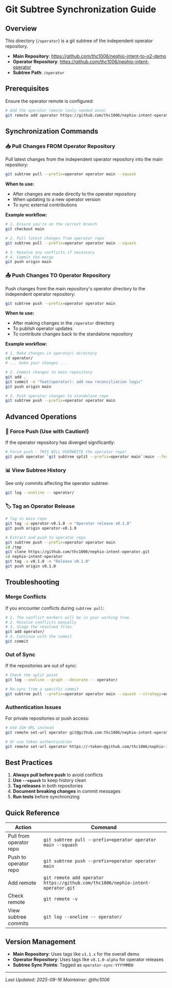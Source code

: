 # Git Subtree Synchronization Guide

## Overview

This directory (`/operator`) is a git subtree of the independent operator repository.

- **Main Repository**: https://github.com/thc1006/nephio-intent-to-o2-demo
- **Operator Repository**: https://github.com/thc1006/nephio-intent-operator
- **Subtree Path**: `/operator`

## Prerequisites

Ensure the operator remote is configured:
```bash
# Add the operator remote (only needed once)
git remote add operator https://github.com/thc1006/nephio-intent-operator.git
```

## Synchronization Commands

### 📥 Pull Changes FROM Operator Repository

Pull latest changes from the independent operator repository into the main repository:

```bash
git subtree pull --prefix=operator operator main --squash
```

**When to use:**
- After changes are made directly to the operator repository
- When updating to a new operator version
- To sync external contributions

**Example workflow:**
```bash
# 1. Ensure you're on the correct branch
git checkout main

# 2. Pull latest changes from operator repo
git subtree pull --prefix=operator operator main --squash

# 3. Resolve any conflicts if necessary
# 4. Commit the merge
git push origin main
```

### 📤 Push Changes TO Operator Repository

Push changes from the main repository's operator directory to the independent operator repository:

```bash
git subtree push --prefix=operator operator main
```

**When to use:**
- After making changes in the `/operator` directory
- To publish operator updates
- To contribute changes back to the standalone repository

**Example workflow:**
```bash
# 1. Make changes in operator/ directory
cd operator/
# ... make your changes ...

# 2. Commit changes to main repository
git add .
git commit -m "feat(operator): add new reconciliation logic"
git push origin main

# 3. Push operator changes to standalone repo
git subtree push --prefix=operator operator main
```

## Advanced Operations

### 🔄 Force Push (Use with Caution!)

If the operator repository has diverged significantly:

```bash
# Force push - THIS WILL OVERWRITE the operator repo!
git push operator `git subtree split --prefix=operator main`:main --force
```

### 📊 View Subtree History

See only commits affecting the operator subtree:

```bash
git log --oneline -- operator/
```

### 🏷️ Tag an Operator Release

```bash
# Tag in main repo
git tag -a operator-v0.1.0 -m "Operator release v0.1.0"
git push origin operator-v0.1.0

# Extract and push to operator repo
git subtree push --prefix=operator operator main
cd /tmp
git clone https://github.com/thc1006/nephio-intent-operator.git
cd nephio-intent-operator
git tag -a v0.1.0 -m "Release v0.1.0"
git push origin v0.1.0
```

## Troubleshooting

### Merge Conflicts

If you encounter conflicts during `subtree pull`:

```bash
# 1. The conflict markers will be in your working tree
# 2. Resolve conflicts manually
# 3. Stage the resolved files
git add operator/
# 4. Continue with the commit
git commit
```

### Out of Sync

If the repositories are out of sync:

```bash
# Check the split point
git log --oneline --graph --decorate -- operator/

# Re-sync from a specific commit
git subtree pull --prefix=operator operator main --squash --strategy=ours
```

### Authentication Issues

For private repositories or push access:

```bash
# Use SSH URL instead
git remote set-url operator git@github.com:thc1006/nephio-intent-operator.git

# Or use token authentication
git remote set-url operator https://<token>@github.com/thc1006/nephio-intent-operator.git
```

## Best Practices

1. **Always pull before push** to avoid conflicts
2. **Use `--squash`** to keep history clean
3. **Tag releases** in both repositories
4. **Document breaking changes** in commit messages
5. **Run tests** before synchronizing

## Quick Reference

| Action | Command |
|--------|---------|
| Pull from operator repo | `git subtree pull --prefix=operator operator main --squash` |
| Push to operator repo | `git subtree push --prefix=operator operator main` |
| Add remote | `git remote add operator https://github.com/thc1006/nephio-intent-operator.git` |
| Check remote | `git remote -v` |
| View subtree commits | `git log --oneline -- operator/` |

## Version Management

- **Main Repository**: Uses tags like `v1.1.x` for the overall demo
- **Operator Repository**: Uses tags like `v0.1.0-alpha` for operator releases
- **Subtree Sync Points**: Tagged as `operator-sync-YYYYMMDD`

---

*Last Updated: 2025-09-16*
*Maintainer: @thc1006*
